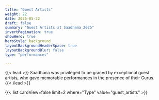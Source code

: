 ```yaml
---
title: "Guest Artists"
weight: 22
date: 2025-05-22
draft: false
summary: "Guest Artists at Saadhana 2025"
invertPagination: true
showHero: true
heroStyle: background
layoutBackgroundHeaderSpace: true
layoutBackgroundBlur: false
type: "performances"

---
```

{{< lead >}}
Saadhana was privileged to be graced by exceptional guest artists, who gave memorable performances in the presence of their Gurus.
{{< /lead >}}

{{< list cardView=false limit=2 where="Type" value="guest_artists" >}}



